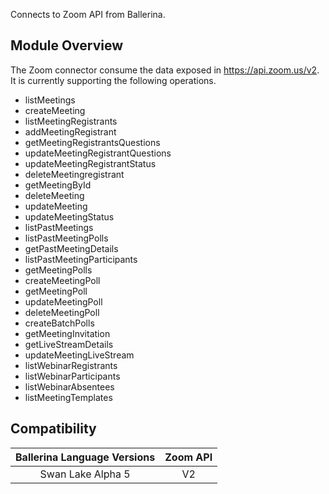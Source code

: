 Connects to Zoom API from Ballerina.

## Module Overview

The Zoom connector consume the data exposed in https://api.zoom.us/v2. It is currently supporting the following operations.

- listMeetings	
- createMeeting	
- listMeetingRegistrants	
- addMeetingRegistrant	
- getMeetingRegistrantsQuestions	
- updateMeetingRegistrantQuestions	
- updateMeetingRegistrantStatus	
- deleteMeetingregistrant	
- getMeetingById	
- deleteMeeting	
- updateMeeting	
- updateMeetingStatus	
- listPastMeetings	
- listPastMeetingPolls	
- getPastMeetingDetails	
- listPastMeetingParticipants	
- getMeetingPolls	
- createMeetingPoll	
- getMeetingPoll	
- updateMeetingPoll	
- deleteMeetingPoll	
- createBatchPolls	
- getMeetingInvitation	
- getLiveStreamDetails	
- updateMeetingLiveStream	
- listWebinarRegistrants	
- listWebinarParticipants	
- listWebinarAbsentees	
- listMeetingTemplates	

## Compatibility

| Ballerina Language Versions  | Zoom API          |
|:----------------------------:|:-----------------:|
|  Swan Lake Alpha 5           |   V2              |

